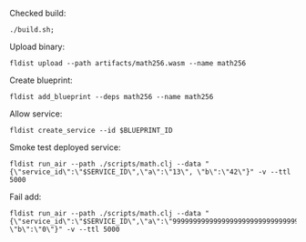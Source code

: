 
Checked build:
```
./build.sh;
```

Upload binary:
```
fldist upload --path artifacts/math256.wasm --name math256
```

Create blueprint:
```
fldist add_blueprint --deps math256 --name math256
```

Allow service:
```
fldist create_service --id $BLUEPRINT_ID
```

Smoke test deployed service:
```
fldist run_air --path ./scripts/math.clj --data "{\"service_id\":\"$SERVICE_ID\",\"a\":\"13\", \"b\":\"42\"}" -v --ttl 5000
```

Fail add:
```
fldist run_air --path ./scripts/math.clj --data "{\"service_id\":\"$SERVICE_ID\",\"a\":\"999999999999999999999999999999999999999999999999999999999999999999999999999999\", \"b\":\"0\"}" -v --ttl 5000
```
